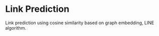 # Link Prediction

Link prediction using cosine similarity based on graph embedding, LINE algorithm.
